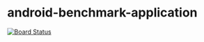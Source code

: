 # android-benchmark-application

[![Board Status](https://dev.azure.com/paulandreica/99317b43-23de-4dbe-b759-6e2ec20028fa/44243c5e-e69a-44ff-936d-aeab491c90a3/_apis/work/boardbadge/5e04f7d4-5030-4a6a-bb20-1443ec6f2adb?columnOptions=1)](https://dev.azure.com/paulandreica/99317b43-23de-4dbe-b759-6e2ec20028fa/_boards/board/t/44243c5e-e69a-44ff-936d-aeab491c90a3/Microsoft.RequirementCategory/)
